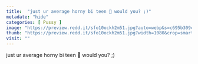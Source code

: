 ```yaml
---
title:  "just ur average horny bi teen 🥰 would you? ;)"
metadate: "hide"
categories: [ Pussy ]
image: "https://preview.redd.it/sfo10ockh2m51.jpg?auto=webp&s=c695b309c02b59971f859ac204ff32c431710ddb"
thumb: "https://preview.redd.it/sfo10ockh2m51.jpg?width=1080&crop=smart&auto=webp&s=dd823a47e7b852abb839c1cf2dae4f1a9041cc02"
visit: ""
---
```

just ur average horny bi teen 🥰 would you? ;)

